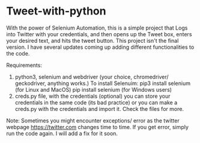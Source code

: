 # Tweet-with-python
With the power of Selenium Automation, this is a simple project that Logs into Twitter with your credentials, and then opens up the Tweet box, enters your desired text, and hits the tweet button. This project isn't the final version. I have several updates coming up adding different functionalities to the code. 

Requirements: 
1. python3, selenium and webdriver (your choice, chromedriver/ geckodriver, anything works.)
To install Selenuim:
           pip3 install selenium (for Linux and MacOS)
           pip install selenium  (for Windows users)
2. creds.py file, with the credentials (optional) you can store your credentials in the same code (its bad practice) or you can make a creds.py with the credentials and import it. Check the files for more. 


Note: Sometimes you might encounter exceptions/ error as the twitter webpage https://twitter.com changes time to time. If you get error, simply run the code again. 
I will add a fix for it soon. 

